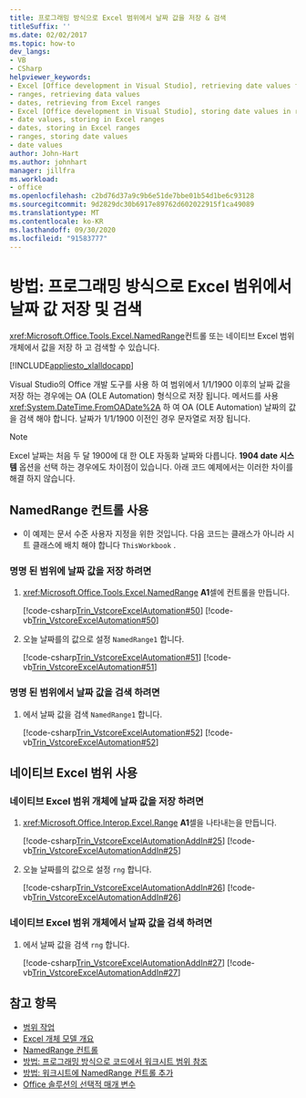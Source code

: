 ```yaml
---
title: 프로그래밍 방식으로 Excel 범위에서 날짜 값을 저장 & 검색
titleSuffix: ''
ms.date: 02/02/2017
ms.topic: how-to
dev_langs:
- VB
- CSharp
helpviewer_keywords:
- Excel [Office development in Visual Studio], retrieving date values from ranges
- ranges, retrieving data values
- dates, retrieving from Excel ranges
- Excel [Office development in Visual Studio], storing date values in ranges
- date values, storing in Excel ranges
- dates, storing in Excel ranges
- ranges, storing date values
- date values
author: John-Hart
ms.author: johnhart
manager: jillfra
ms.workload:
- office
ms.openlocfilehash: c2bd76d37a9c9b6e51de7bbe01b54d1be6c93128
ms.sourcegitcommit: 9d2829dc30b6917e89762d602022915f1ca49089
ms.translationtype: MT
ms.contentlocale: ko-KR
ms.lasthandoff: 09/30/2020
ms.locfileid: "91583777"
---
```

# <a name="how-to-programmatically-store-and-retrieve-date-values-in-excel-ranges"></a>방법: 프로그래밍 방식으로 Excel 범위에서 날짜 값 저장 및 검색
  <xref:Microsoft.Office.Tools.Excel.NamedRange>컨트롤 또는 네이티브 Excel 범위 개체에서 값을 저장 하 고 검색할 수 있습니다.

 [!INCLUDE[appliesto_xlalldocapp](../vsto/includes/appliesto-xlalldocapp-md.md)]

 Visual Studio의 Office 개발 도구를 사용 하 여 범위에서 1/1/1900 이후의 날짜 값을 저장 하는 경우에는 OA (OLE Automation) 형식으로 저장 됩니다. 메서드를 사용 <xref:System.DateTime.FromOADate%2A> 하 여 OA (OLE Automation) 날짜의 값을 검색 해야 합니다. 날짜가 1/1/1900 이전인 경우 문자열로 저장 됩니다.

> [!NOTE]
> Excel 날짜는 처음 두 달 1900에 대 한 OLE 자동화 날짜와 다릅니다. **1904 date 시스템** 옵션을 선택 하는 경우에도 차이점이 있습니다. 아래 코드 예제에서는 이러한 차이를 해결 하지 않습니다.

## <a name="use-a-namedrange-control"></a>NamedRange 컨트롤 사용

- 이 예제는 문서 수준 사용자 지정을 위한 것입니다. 다음 코드는 클래스가 아니라 시트 클래스에 배치 해야 합니다 `ThisWorkbook` .

### <a name="to-store-a-date-value-in-a-named-range"></a>명명 된 범위에 날짜 값을 저장 하려면

1. <xref:Microsoft.Office.Tools.Excel.NamedRange> **A1**셀에 컨트롤을 만듭니다.

     [!code-csharp[Trin_VstcoreExcelAutomation#50](../vsto/codesnippet/CSharp/Trin_VstcoreExcelAutomationCS/Sheet1.cs#50)]
     [!code-vb[Trin_VstcoreExcelAutomation#50](../vsto/codesnippet/VisualBasic/Trin_VstcoreExcelAutomation/Sheet1.vb#50)]

2. 오늘 날짜를의 값으로 설정 `NamedRange1` 합니다.

     [!code-csharp[Trin_VstcoreExcelAutomation#51](../vsto/codesnippet/CSharp/Trin_VstcoreExcelAutomationCS/Sheet1.cs#51)]
     [!code-vb[Trin_VstcoreExcelAutomation#51](../vsto/codesnippet/VisualBasic/Trin_VstcoreExcelAutomation/Sheet1.vb#51)]

### <a name="to-retrieve-a-date-value-from-a-named-range"></a>명명 된 범위에서 날짜 값을 검색 하려면

1. 에서 날짜 값을 검색 `NamedRange1` 합니다.

     [!code-csharp[Trin_VstcoreExcelAutomation#52](../vsto/codesnippet/CSharp/Trin_VstcoreExcelAutomationCS/Sheet1.cs#52)]
     [!code-vb[Trin_VstcoreExcelAutomation#52](../vsto/codesnippet/VisualBasic/Trin_VstcoreExcelAutomation/Sheet1.vb#52)]

## <a name="use-native-excel-ranges"></a>네이티브 Excel 범위 사용

### <a name="to-store-a-date-value-in-a-native-excel-range-object"></a>네이티브 Excel 범위 개체에 날짜 값을 저장 하려면

1. <xref:Microsoft.Office.Interop.Excel.Range> **A1**셀을 나타내는을 만듭니다.

     [!code-csharp[Trin_VstcoreExcelAutomationAddIn#25](../vsto/codesnippet/CSharp/trin_vstcoreexcelautomationaddin/ThisAddIn.cs#25)]
     [!code-vb[Trin_VstcoreExcelAutomationAddIn#25](../vsto/codesnippet/VisualBasic/trin_vstcoreexcelautomationaddin/ThisAddIn.vb#25)]

2. 오늘 날짜를의 값으로 설정 `rng` 합니다.

     [!code-csharp[Trin_VstcoreExcelAutomationAddIn#26](../vsto/codesnippet/CSharp/trin_vstcoreexcelautomationaddin/ThisAddIn.cs#26)]
     [!code-vb[Trin_VstcoreExcelAutomationAddIn#26](../vsto/codesnippet/VisualBasic/trin_vstcoreexcelautomationaddin/ThisAddIn.vb#26)]

### <a name="to-retrieve-a-date-value-from-a-native-excel-range-object"></a>네이티브 Excel 범위 개체에서 날짜 값을 검색 하려면

1. 에서 날짜 값을 검색 `rng` 합니다.

     [!code-csharp[Trin_VstcoreExcelAutomationAddIn#27](../vsto/codesnippet/CSharp/trin_vstcoreexcelautomationaddin/ThisAddIn.cs#27)]
     [!code-vb[Trin_VstcoreExcelAutomationAddIn#27](../vsto/codesnippet/VisualBasic/trin_vstcoreexcelautomationaddin/ThisAddIn.vb#27)]

## <a name="see-also"></a>참고 항목
- [범위 작업](../vsto/working-with-ranges.md)
- [Excel 개체 모델 개요](../vsto/excel-object-model-overview.md)
- [NamedRange 컨트롤](../vsto/namedrange-control.md)
- [방법: 프로그래밍 방식으로 코드에서 워크시트 범위 참조](../vsto/how-to-programmatically-refer-to-worksheet-ranges-in-code.md)
- [방법: 워크시트에 NamedRange 컨트롤 추가](../vsto/how-to-add-namedrange-controls-to-worksheets.md)
- [Office 솔루션의 선택적 매개 변수](../vsto/optional-parameters-in-office-solutions.md)
